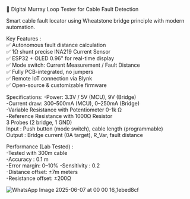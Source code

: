 🔧 Digital Murray Loop Tester for Cable Fault Detection  

Smart cable fault locator using Wheatstone bridge principle with modern automation.  

Key Features :  
✅ Autonomous fault distance calculation  
✅ 1Ω shunt precise INA219 Current Sensor  
✅ ESP32 + OLED 0.96" for real-time display  
✅ Mode switch: Current Measurement / Fault Distance  
✅ Fully PCB-integrated, no jumpers  
✅ Remote IoT connection via Blynk  
✅ Open-source & customizable firmware  

Specifications: 
-Power: 3.3V / 5V (MCU), 9V (Bridge)  
-Current draw: 300–500mA (MCU), 0–250mA (Bridge)  
-Variable Resistance with Potentiometer 0-1k Ω  
-Reference Resistance with 1000Ω Resistor  
3 Probes (2 bridge, 1 GND)  
Input : Push button (mode switch), cable length (programmable)  
Output : Bridge current (0A target), R_Var, fault distance  
  
Performance (Lab Tested) :  
-Tested with 300m cable  
-Accuracy : 0.1 m  
-Error margin: 0–10% 
-Sensitivity : 0.2  
-Distance offset: ±7m meters  
-Resistance offset: ±200Ω  

![WhatsApp Image 2025-06-07 at 00 00 16_1ebed8cf](https://github.com/user-attachments/assets/f6ce0b2e-307a-4972-8ad2-fae7a2ec3254)
